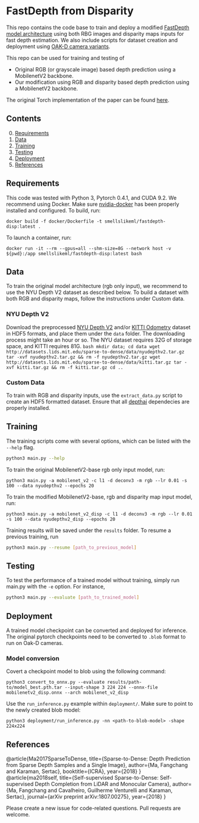 FastDepth from Disparity 
============================

This repo contains the code base to train and deploy a modified [FastDepth model architecture](https://arxiv.org/pdf/1709.07492.pdf) using both RBG images and disparity maps inputs for fast depth estimation. We also include scripts for dataset creation and deployment using [OAK-D camera variants](https://shop.luxonis.com/products/oak-d). 

This repo can be used for training and testing of
- Original RGB (or grayscale image) based depth prediction using a MobilenetV2 backbone.
- Our modification using RGB and disparity based depth prediction using a MobilenetV2 backbone.

The original Torch implementation of the paper can be found [here](https://github.com/fangchangma/sparse-to-dense).

## Contents
0. [Requirements](#requirements)
0. [Data](#data)
0. [Training](#training)
0. [Testing](#testing)
0. [Deployment](#deployment)
0. [References](#references)

## Requirements
This code was tested with Python 3, Pytorch 0.4.1, and CUDA 9.2.
We recommend using Docker. Make sure [nvidia-docker](https://docs.nvidia.com/datacenter/cloud-native/container-toolkit/install-guide.html#docker) has been properly installed and configured. To build, run:
```
docker build -f docker/Dockerfile -t smellslikeml/fastdepth-disp:latest .
```

To launch a container, run:
```
docker run -it --rm --gpus=all --shm-size=8G --network host -v ${pwd}:/app smellslikeml/fastdepth-disp:latest bash
```

## Data

To train the original model architecture (rgb only input), we recommend to use the NYU Depth V2 dataset as described below. To build a dataset with both RGB and disparity maps, follow the instructions under Custom data.

### NYU Depth V2
Download the preprocessed [NYU Depth V2](http://cs.nyu.edu/~silberman/datasets/nyu_depth_v2.html) and/or [KITTI Odometry](http://www.cvlibs.net/datasets/kitti/eval_odometry.php) dataset in HDF5 formats, and place them under the `data` folder. The downloading process might take an hour or so. The NYU dataset requires 32G of storage space, and KITTI requires 81G.
	```bash
	mkdir data; cd data
	wget http://datasets.lids.mit.edu/sparse-to-dense/data/nyudepthv2.tar.gz
	tar -xvf nyudepthv2.tar.gz && rm -f nyudepthv2.tar.gz
	wget http://datasets.lids.mit.edu/sparse-to-dense/data/kitti.tar.gz
 	tar -xvf kitti.tar.gz && rm -f kitti.tar.gz
	cd ..
	```
### Custom Data
To train with RGB and disparity inputs, use the `extract_data.py` script to create an HDF5 formatted dataset. Ensure that all [depthai](https://docs.luxonis.com/projects/api/en/latest/install/) dependecies are properly installed.

## Training
The training scripts come with several options, which can be listed with the `--help` flag. 
```bash
python3 main.py --help
```

To train the original MobilenetV2-base rgb only input model, run:
```
python3 main.py -a mobilenet_v2 -c l1 -d deconv3 -m rgb --lr 0.01 -s 100 --data nyudepthv2 --epochs 20
```

To train the modified MobilenetV2-base, rgb and disparity map input model, run:
```
python3 main.py -a mobilenet_v2_disp -c l1 -d deconv3 -m rgb --lr 0.01 -s 100 --data nyudepthv2_disp --epochs 20
```

Training results will be saved under the `results` folder. To resume a previous training, run
```bash
python3 main.py --resume [path_to_previous_model]
```

## Testing
To test the performance of a trained model without training, simply run main.py with the `-e` option. For instance,
```bash
python3 main.py --evaluate [path_to_trained_model]
```

## Deployment

A trained model checkpoint can be converted and deployed for inference. The original pytorch checkpoints need to be converted to `.blob` format to run on Oak-D cameras.

### Model conversion
Covert a checkpoint model to blob using the following command:
```
python3 convert_to_onnx.py --evaluate results/path-to/model_best.pth.tar --input-shape 3 224 224 --onnx-file mobilenetv2_disp.onnx --arch mobilenet_v2_disp
```

Use the `run_inference.py` example within `deployment/`. Make sure to point to the newly created blob model:
```
python3 deployment/run_inference.py -nn <path-to-blob-model> -shape 224x224
```

## References

@article{Ma2017SparseToDense,
	title={Sparse-to-Dense: Depth Prediction from Sparse Depth Samples and a Single Image},
	author={Ma, Fangchang and Karaman, Sertac},
	booktitle={ICRA},
	year={2018}
}
@article{ma2018self,
	title={Self-supervised Sparse-to-Dense: Self-supervised Depth Completion from LiDAR and Monocular Camera},
	author={Ma, Fangchang and Cavalheiro, Guilherme Venturelli and Karaman, Sertac},
	journal={arXiv preprint arXiv:1807.00275},
	year={2018}
}

Please create a new issue for code-related questions. Pull requests are welcome.
